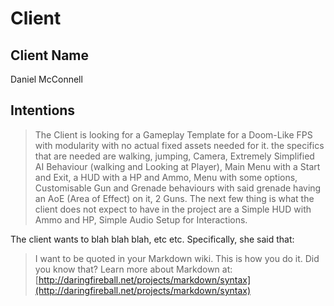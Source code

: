 # Client 

## Client Name
Daniel McConnell

## Intentions
> The Client is looking for a Gameplay Template for a Doom-Like FPS with modularity with no actual fixed assets needed for it.
> the specifics that are needed are walking, jumping, Camera, Extremely Simplified AI Behaviour (walking and Looking at Player), Main Menu with a Start and Exit, a HUD with a HP and Ammo, Menu with some options, Customisable Gun and Grenade behaviours with said grenade having an AoE (Area of Effect) on it, 2 Guns.
> The next few thing is what the client does not expect to have in the project are a Simple HUD with Ammo and HP, Simple Audio Setup for Interactions.


The client wants to blah blah blah, etc etc. 
Specifically, she said that:
> I want to be quoted in your Markdown wiki.
> This is how you do it.
> Did you know that?
> Learn more about Markdown at: [http://daringfireball.net/projects/markdown/syntax](http://daringfireball.net/projects/markdown/syntax)

